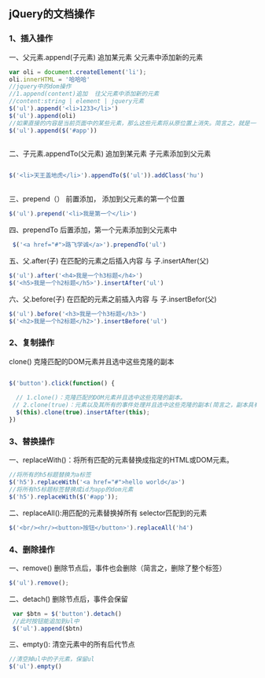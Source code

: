 ## jQuery的文档操作

### 1、插入操作

一、父元素.append(子元素) 追加某元素  父元素中添加新的元素


```javascript
var oli = document.createElement('li');
oli.innerHTML = '哈哈哈'
//jquery中的dom操作
//1.append(content)追加  往父元素中添加新的元素
//content:string | element | jquery元素
$('ul').append('<li>1233</li>')
$('ul').append(oli)
//如果直接的内容是当前页面中的某些元素，那么这些元素将从原位置上消失。简言之，就是一个移动操作
$('ul').append($('#app'))
			
```


二、子元素.appendTo(父元素) 追加到某元素 子元素添加到父元素

```javascript

$('<li>天王盖地虎</li>').appendTo($('ul')).addClass('hu')
			
```
三、prepend（） 前置添加， 添加到父元素的第一个位置

```javascript
$('ul').prepend('<li>我是第一个</li>')
```

四、prependTo 后置添加，第一个元素添加到父元素中

```javascript
 $('<a href="#">路飞学诚</a>').prependTo('ul')
```

五、父.after(子) 在匹配的元素之后插入内容 与 子.insertAfter(父)

```javascript
$('ul').after('<h4>我是一个h3标题</h4>')
$('<h5>我是一个h2标题</h5>').insertAfter('ul')
```

六、父.before(子) 在匹配的元素之前插入内容 与 子.insertBefor(父)

```javascript
$('ul').before('<h3>我是一个h3标题</h3>')
$('<h2>我是一个h2标题</h2>').insertBefore('ul')
```


### 2、复制操作
clone() 克隆匹配的DOM元素并且选中这些克隆的副本

```javascript

$('button').click(function() {
  
  // 1.clone()：克隆匹配的DOM元素并且选中这些克隆的副本。
 // 2.clone(true)：元素以及其所有的事件处理并且选中这些克隆的副本(简言之，副本具有与真身一样的事件处理能力)
  $(this).clone(true).insertAfter(this);
})
```

### 3、替换操作
一、replaceWith()：将所有匹配的元素替换成指定的HTML或DOM元素。

```javascript
//将所有的h5标题替换为a标签
$('h5').replaceWith('<a href="#">hello world</a>')
//将所有h5标题标签替换成id为app的dom元素
$('h5').replaceWith($('#app'));


```
二、replaceAll():用匹配的元素替换掉所有 selector匹配到的元素

```javascript
$('<br/><hr/><button>按钮</button>').replaceAll('h4')

```

### 4、删除操作
一、remove() 删除节点后，事件也会删除（简言之，删除了整个标签）

```javascript
$('ul').remove();
```

二、detach() 删除节点后，事件会保留

```javascript
 var $btn = $('button').detach()
 //此时按钮能追加到ul中
 $('ul').append($btn)
```

三、empty(): 清空元素中的所有后代节点

```javascript
//清空掉ul中的子元素，保留ul
$('ul').empty()
```
